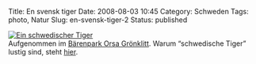 Title: En svensk tiger
Date: 2008-08-03 10:45
Category: Schweden
Tags: photo, Natur
Slug: en-svensk-tiger-2
Status: published

[![Ein schwedischer
Tiger](/pic/svtigerorsa_s.jpg "Ein schwedischer Tiger")](/pic/svtigerorsa_l.jpg)  
Aufgenommen im [Bärenpark Orsa
Grönklitt](http://www.orsagronklitt.se/bjornpark_SE.asp). Warum
“schwedische Tiger” lustig sind, steht
[hier](http://www.fiket.de/2007/05/03/en-svensk-tiger/).

